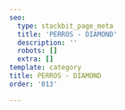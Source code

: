 ```yaml
---
seo:
  type: stackbit_page_meta
  title: 'PERROS - DIAMOND'
  description: ''
  robots: []
  extra: []
template: category
title: PERROS - DIAMOND
order: '013'

---
```

